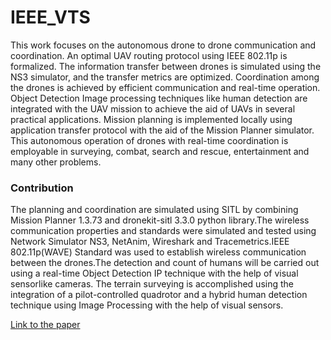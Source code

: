 # IEEE_VTS

This work focuses on the autonomous drone to drone communication and coordination. An optimal UAV routing protocol using IEEE 802.11p is formalized. The information transfer between drones is simulated using the NS3 simulator, and the transfer metrics are optimized. Coordination among the drones is achieved by efficient communication and real-time operation. Object Detection Image processing techniques like human detection are integrated with the UAV mission to achieve the aid of UAVs in several practical applications. Mission planning is implemented locally using application transfer protocol with the aid of the Mission Planner simulator. This autonomous operation of drones with real-time coordination is employable in surveying, combat, search and rescue, entertainment and many other problems.

### Contribution

The planning and coordination are simulated using SITL by combining  Mission  Planner  1.3.73  and  dronekit-sitl  3.3.0 python library.The wireless communication properties and standards   were   simulated   and   tested   using   Network Simulator  NS3,  NetAnim,  Wireshark  and  Tracemetrics.IEEE  802.11p(WAVE)  Standard  was  used  to  establish wireless communication between the drones.The detection and  count  of  humans  will  be  carried  out  using  a  real-time Object Detection IP technique with the help of visual sensorlike  cameras.  The  terrain  surveying  is  accomplished  using the  integration of a  pilot-controlled quadrotor and a hybrid human detection technique using Image Processing with the help of visual sensors.

[Link to the paper](https://bit.ly/2Seobwm)
